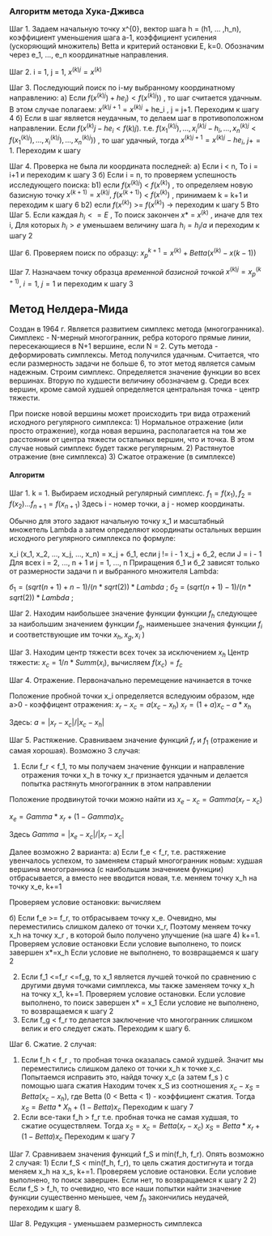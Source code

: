 ### Алгоритм метода Хука-Дживса

Шаг 1. Задаем начальную точку x^{0}, вектор шага h = (h1, ... ,h_n), коэффициент уменьшения шага a-1, коэффициент усиления (ускоряющий множитель) Betta и критерий остановки E, k=0. Обозначим через e_1, ..., e_n координатные направления.

Шаг 2. i = 1, j = 1, $x^{(k)j} = x^{(k)}$

Шаг 3. Последующий поиск по i-му выбранному координатному направлению:
	а) Если $f(x^{(k)j}) + he_i) < f(x^{(k)j}))$ , то шаг считается удачным. В этом случае полагаем:
	$x^{(k)j+1} = x^{(k)j}$ + he_i , j = j+1. Переходим к шагу 4
	б) Если в шаг является неудачным, то делаем шаг в противоположном направлении. Если $f(x^(k)j - he_i < f{(k)j})$.
	т.е. $f(x_1^{(k)j}), ... , x_i^{(k)j} - h_i, ..., x_n^{(k)j} < f(x_1^{(k)j}), ..., x_i^{(k)j}), ..., x_n^{(k)j}))$ 
	, то шаг удачный, тогда 
	$x^{(k)j+1} = x^{(k)j} - he_i$, 
	$j += 1$. 
	Переходим к шагу 

Шаг 4. Проверка не была ли координата последней:
а) Если i < n, То i = i+1 и переходим к шагу 3
б) Если i = n, то проверяем успешность исследующего поиска:
	b1) если $f(x^{(k)j})$ < $f(x^{(k)})$ , то определяем новую базисную точку $x^{(k+1)} = x^{(k)j},$ $f(x^{(k+1)})$ < $f(x^{(k)})$ , принимаем k = k+1 и переходим к шагу 6
	b2) если $f(x^{(k)})$ >= $f(x^{(k)})$ -> переходим к шагу 5
 Вто
Шаг 5. Если каждая $h_i <= E$ , То поиск закончен $x*$ = $x^{(k)}$ , иначе для тех i, Для которых $h_i > e$ уменьшаем величину шага $h_i = h_i / a$ и переходим к шагу 2

Шаг 6. Проверяем поиск по образцу:
$x_p^{k+1} = x^{(k)} + Betta(x^{(k)} - x{(k-1)})$

Шаг 7. Назначаем точку образца *временной базисной точкой*
$x^{(k)j} = x_p^{(k+1)}$, $i = 1$, $j = 1$ и переходим к шагу 3


## Метод Нелдера-Мида

Создан в 1964 г. Является развитием симплекс метода (многогранника).  Симплекс - N-мерный многогранник, ребра которого прямые линии, пересекающиеся в N+1 вершине, если N = 2. 
Суть метода - деформировать симплексы. Метод получился удачным. Считается, что если размерность задачи не больше 6, то этот метод является самым надежным.
Строим симплекс. Определяется значение функции во всех вершинах. Вторую по худшести величину обозначаем g. Среди всех вершин, кроме самой худшей определяется центральная точка - центр тяжести.

При поиске новой вершины может происходить три вида отражений исходного регулярного симплекса:
	1) Нормальное отражение (или просто отражение), когда новая вершина, располагается на том же расстоянии от центра тяжести остальных вершин, что и точка. В этом случае новый симплекс будет также регулярным.
	2) Растянутое отражение (вне симплекса)
	3) Сжатое отражение (в симплексе)

#### Алгоритм

Шаг 1. k = 1. Выбираем исходный регулярный симплекс. 
$f_1 = f(x_1), f_2 = f(x_2) ... f_{n+1} = f(x_{n+1})$
Здесь i - номер точки, а j - номер координаты.

Обычно для этого задают начальную точку x_1 и масштабный множетель Lambda а затем определяют координаты остальных вершин исходного регулярного симплекса по формуле:

x_i (x_1, x_2, ..., x_j, ..., x_n) = x_j + б_1, если j != i - 1
											x_j + б_2, если J = i - 1
Для всех i = 2, ..., n + 1 и j = 1, ..., n
Приращения б_1 и б_2 зависят только от размерности задачи n и выбранного множителя Lambda:

$б_1 = (sqrt(n+1) + n - 1) / (n*sqrt(2)) * Lambda$ ;
$б_2$ = $(sqrt(n+1) - 1) / (n*sqrt(2)) * Lambda$ ;

Шаг 2. Находим наибольшее значение функции функции $f_h$ следующее за наибольшим значением функции $f_g$, наименьшее значения функции $f_i$ и соответствующие им точки $x_h, x_g, x_i$ )

Шаг 3. Находим центр тяжести всех точек за исключением $x_h$
Центр тяжести: 
$x_c = 1/n *Summ(x_i)$, вычисляем $f(x_c) = f_c$

Шаг 4. Отражение. Первоначально перемещение начинается в точке

Положение пробной точки x_i определяется вследуюим образом, нде a>0 - коэффицент отражения:
$x_r - x_c = a(x_c - x_h)$
$x_r = (1+a)x_c-a*x_h$

Здесь: $a = |x_r - x_c| / |x_c - x_h|$ 

Шаг 5. Растяжение. Сравниваем значение функций $f_r$ и $f_1$ (отражение и самая хорошая). Возможно 3 случая:
1) Если f_r < f_1, то мы получаем значение функции и направление отражения точки x_h в точку x_r признается удачным и делается попытка растянуть многогранник в этом направлении

Положение продвинутой точки можно найти из 
$x_e - x_c = Gamma(x_r - x_c)$

$x_e = Gamma*x_r + (1-Gamma)x_c$

Здесь $Gamma = |x_e - x_c| / |x_r - x_c|$

Далее возможно 2 варианта:
а) Если f_e < f_r, т.е. растяжение увенчалось успехом, то заменяем старый многогранник новым: худшая вершина многогранника (с наибольшим значением функции) отбрасывается, а вместо нее вводится новая, т.е. меняем точку x_h на точку x_e, k+=1

Проверяем условие остановки:
вычисляем 

б) Если f_e >= f_r, то отбрасываем точку x_e. Очевидно, мы переместились слишком далеко от точки x_r, Поэтому меняем точку x_h на точку x_r , в которой было получено улучшение (на шаге 4) k+=1. Проверяем условие остановки
Если условие выполнено, то поиск завершен x*=x_h
Если условие не выполнено, то возвращаемся к шагу 2

2) Если f_1 <=f_r <=f_g, то x_1 является лучшей точкой по сравнению с другими двумя точками симплекса, мы также заменяем точку x_h на точку x_1, k+=1. Проверяем условие остановки. Если условие выполнено, то поиск завершен x* = x_1
   Если условие не выполнено, то возвращаемся к шагу 2
3) Если f_g < f_r то делается заключение что многогранник слишком велик и его следует сжать. Переходим к шагу 6.

Шаг 6. Сжатие.
2 случая:
1) Если f_h < f_r , то пробная точка оказалась самой худшей. Значит мы  переместились слишком далеко от точки x_h к точке x_c. Попытаемся исправить это, найдя точку x_c (а затем f_s ) с помощью шага сжатия
	Находим точек x_S из соотношения 
	$x_c - x_S = Betta(x_c - x_h)$, где Betta (0 < Betta < 1) - 
	коэффициент сжатия. Тогда $x_S = Betta*X_h + (1-Betta)x_c$ 
Переходим к шагу 7
2) Если все-таки f_h > f_r т.е. пробная точка не самая худшая, то сжатие осуществляем.
   Тогда $x_S = x_c = Betta(x_r - x_c)$
   $x_S  = Betta*x_r + (1-Betta)x_c$
Переходим к шагу 7

Шаг 7. Сравниваем значения функций f_S и min(f_h, f_r). Опять возможно 2 случая:
	1) Если f_S < min(f_h, f_r), то цель сжатия достигнута и тогда меняем x_h на x_s, k+=1. Проверяем условие остановки.
	   Если условие выполнено, то поиск завершен.
	   Если нет, то возвращаемся к шагу 2
	2) Если f_S > f_h, то очевидно, что все наши попытки найти значение функции существенно меньшее, чем $f_h$ закончились неудачей, переходим к шагу 8.

Шаг 8. Редукция - уменьшаем размерность симплекса